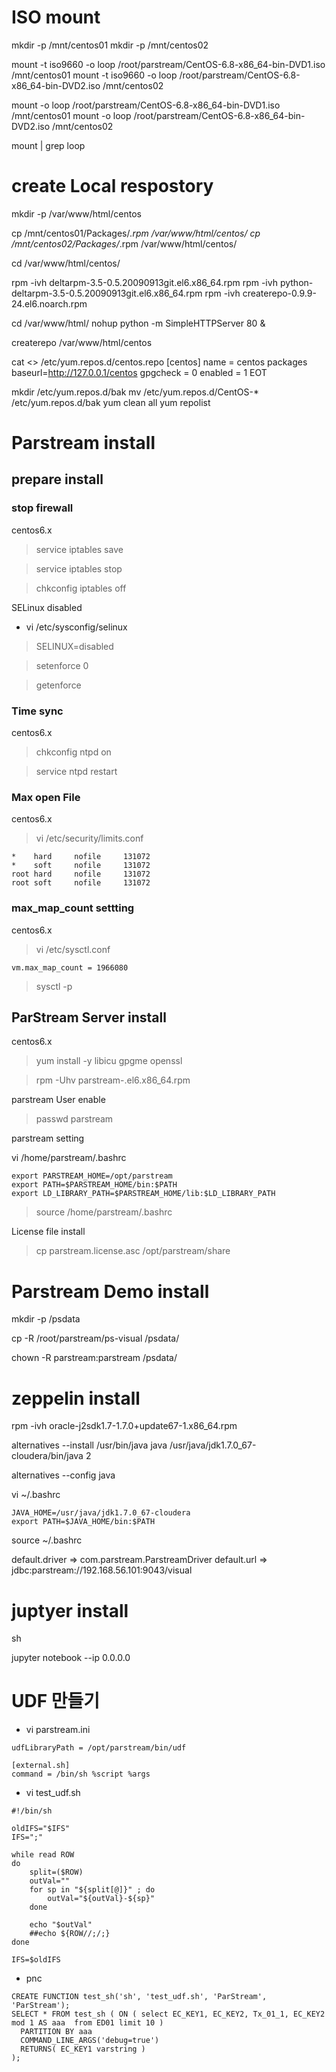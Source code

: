 

# ISO mount
mkdir -p /mnt/centos01
mkdir -p /mnt/centos02

mount -t iso9660 -o loop /root/parstream/CentOS-6.8-x86_64-bin-DVD1.iso /mnt/centos01
mount -t iso9660 -o loop /root/parstream/CentOS-6.8-x86_64-bin-DVD2.iso /mnt/centos02

mount -o loop /root/parstream/CentOS-6.8-x86_64-bin-DVD1.iso  /mnt/centos01
mount -o loop /root/parstream/CentOS-6.8-x86_64-bin-DVD2.iso  /mnt/centos02 


mount | grep loop

# create Local respostory
mkdir -p /var/www/html/centos

cp /mnt/centos01/Packages/*.rpm   /var/www/html/centos/
cp /mnt/centos02/Packages/*.rpm   /var/www/html/centos/

cd /var/www/html/centos/

rpm  -ivh  deltarpm-3.5-0.5.20090913git.el6.x86_64.rpm
rpm  -ivh  python-deltarpm-3.5-0.5.20090913git.el6.x86_64.rpm
rpm  -ivh  createrepo-0.9.9-24.el6.noarch.rpm

cd  /var/www/html/
nohup python -m SimpleHTTPServer 80 & 

createrepo  /var/www/html/centos

cat <<EOT >> /etc/yum.repos.d/centos.repo
[centos]
name = centos packages
baseurl=http://127.0.0.1/centos
gpgcheck = 0
enabled = 1
EOT


mkdir  /etc/yum.repos.d/bak
mv /etc/yum.repos.d/CentOS-*  /etc/yum.repos.d/bak
yum clean all
yum repolist



# Parstream install

## prepare install 

### stop firewall

centos6.x 

> service iptables save

> service iptables stop

> chkconfig iptables off


SELinux disabled

- vi /etc/sysconfig/selinux

> SELINUX=disabled

> setenforce 0

> getenforce


### Time sync

centos6.x 

> chkconfig ntpd on

> service ntpd restart


### Max open File 

centos6.x 

> vi /etc/security/limits.conf

```
*    hard     nofile     131072
*    soft     nofile     131072
root hard     nofile     131072
root soft     nofile     131072
```

### max_map_count settting

centos6.x 

>  vi /etc/sysctl.conf

```
vm.max_map_count = 1966080
```

> sysctl -p



## ParStream Server install


centos6.x 

> yum install -y libicu gpgme openssl

> rpm -Uhv parstream-<version>.el6.x86_64.rpm


parstream User enable

> passwd parstream


parstream setting


vi /home/parstream/.bashrc
```
export PARSTREAM_HOME=/opt/parstream
export PATH=$PARSTREAM_HOME/bin:$PATH
export LD_LIBRARY_PATH=$PARSTREAM_HOME/lib:$LD_LIBRARY_PATH
```

> source /home/parstream/.bashrc

License file install

> cp parstream.license.asc /opt/parstream/share


# Parstream Demo install

mkdir -p /psdata

cp -R /root/parstream/ps-visual    /psdata/

chown -R parstream:parstream /psdata/


# zeppelin install 

rpm -ivh oracle-j2sdk1.7-1.7.0+update67-1.x86_64.rpm

alternatives --install /usr/bin/java java /usr/java/jdk1.7.0_67-cloudera/bin/java 2

alternatives --config java


vi ~/.bashrc
```
JAVA_HOME=/usr/java/jdk1.7.0_67-cloudera
export PATH=$JAVA_HOME/bin:$PATH
```
source ~/.bashrc


default.driver => com.parstream.ParstreamDriver
default.url => jdbc:parstream://192.168.56.101:9043/visual



# juptyer install 

sh 

jupyter notebook --ip 0.0.0.0


# UDF 만들기 
- vi parstream.ini
```
udfLibraryPath = /opt/parstream/bin/udf

[external.sh]
command = /bin/sh %script %args
```


- vi test_udf.sh
```
#!/bin/sh

oldIFS="$IFS"
IFS=";"

while read ROW
do
    split=($ROW)
    outVal=""
    for sp in "${split[@]}" ; do
        outVal="${outVal}-${sp}"
    done

    echo "$outVal"
    ##echo ${ROW//;/;}
done

IFS=$oldIFS
```


- pnc
```
CREATE FUNCTION test_sh('sh', 'test_udf.sh', 'ParStream', 'ParStream');
SELECT * FROM test_sh ( ON ( select EC_KEY1, EC_KEY2, Tx_01_1, EC_KEY2 mod 1 AS aaa  from ED01 limit 10 )
  PARTITION BY aaa
  COMMAND_LINE_ARGS('debug=true')
  RETURNS( EC_KEY1 varstring )
);
```